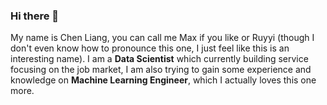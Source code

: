 ### Hi there 👋

My name is Chen Liang, you can call me Max if you like or Ruyyi (though I don't even know how to pronounce this one, I just feel like this is an interesting name). I am a **Data Scientist** which currently building service focusing on the job market, I am also trying to gain some experience and knowledge on **Machine Learning Engineer**, which I actually loves this one more.





<!--
**ruyyi0323/ruyyi0323** is a ✨ _special_ ✨ repository because its `README.md` (this file) appears on your GitHub profile.

Here are some ideas to get you started:

- 🔭 I’m currently working on ...
- 🌱 I’m currently learning ...
- 👯 I’m looking to collaborate on ...
- 🤔 I’m looking for help with ...
- 💬 Ask me about ...
- 📫 How to reach me: ...
- 😄 Pronouns: ...
- ⚡ Fun fact: ...
-->
